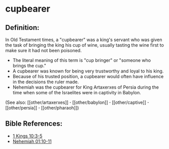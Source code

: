# cupbearer #

## Definition: ##

In Old Testament times, a "cupbearer" was a king's servant who was given the task of bringing the king his cup of wine, usually tasting the wine first to make sure it had not been poisoned.

* The literal meaning of this term is "cup bringer" or "someone who brings the cup."
* A cupbearer was known for being very trustworthy and loyal to his king.
* Because of his trusted position, a cupbearer would often have influence in the decisions the ruler made.
* Nehemiah was the cupbearer for King Artaxerxes of Persia during the time when some of the Israelites were in captivity in Babylon.

(See also: [[other/artaxerxes]] **·** [[other/babylon]] **·** [[other/captive]] **·** [[other/persia]] **·** [[other/pharaoh]])

## Bible References: ##

* [1 Kings 10:3-5](en/tn/1ki/help/10/03)
* [Nehemiah 01:10-11](en/tn/neh/help/01/10)